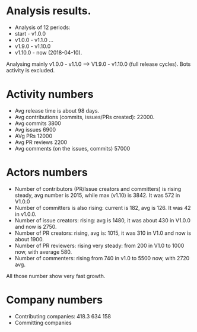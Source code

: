 # Analysis results.

- Analysis of 12 periods:
- start - v1.0.0
- v1.0.0 - v1.1.0
...
- v1.9.0 - v1.10.0
- v1.10.0 - now (2018-04-10).

Analysing mainly v1.0.0 - v1.1.0 --> V1.9.0 - v1.10.0 (full release cycles).
Bots activity is excluded.

# Activity numbers

- Avg release time is about 98 days.
- Avg contributions (commits, issues/PRs created): 22000.
- Avg commits 3800
- Avg issues 6900
- AVg PRs 12000
- Avg PR reviews 2200
- Avg comments (on the issues, commits) 57000

# Actors numbers 

- Number of contributors (PR/Issue creators and committers) is rising steady, avg number is 2015, while max (v1.10) is 3842. It was 572 in V1.0.0
- Number of committers is also rising: current is 182, avg is 126. It was 42 in v1.0.0.
- Number of issue creators: rising: avg is 1480, it was about 430 in V1.0.0 and now is 2750.
- Number of PR creators: rising, avg is: 1015, it was 310 in V1.0 and now is about 1900.
- Number of PR reviewers: rising very steady: from 200 in V1.0 to 1000 now, with average 580.
- Number of commenters: rising from 740 in v1.0 to 5500 now, with 2720 avg.

All those number show very fast growth.

# Company numbers

- Contributing companies: 418.3 634 158
- Committing companies

